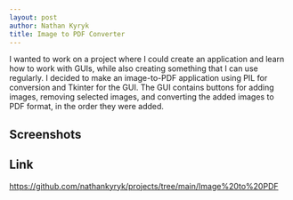 ```yaml
---
layout: post
author: Nathan Kyryk
title: Image to PDF Converter
---
```


I wanted to work on a project where I could create an application and learn how to work with GUIs, while also creating something that I can use regularly. I decided to make an image-to-PDF application using PIL for conversion and Tkinter for the GUI. The GUI contains buttons for adding images, removing selected images, and converting the added images to PDF format, in the order they were added. 

## Screenshots

## Link
https://github.com/nathankyryk/projects/tree/main/Image%20to%20PDF

